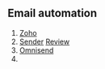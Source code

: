 ## Email automation
 1. [Zoho](https://www.zoho.com/)
 2. [Sender](https://www.sender.net/automated-email/)
     [Review](https://www.g2.com/products/sender-net/reviews)
 3. [Omnisend](https://www.emailtooltester.com/en/reviews/omnisend/)
 4. 
